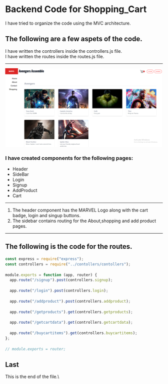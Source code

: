 # Backend Code for Shopping_Cart
I have tried to organize the code using the MVC architecture.


<!-- [Jump to Overview](#overview)-->

<!-- [jump to last](#last)-->

## The following are a few aspets of the code. 
I have written the controllers inside the controllers.js file.  
I have written the routes inside the routes.js file.
***  
![Frontend Page](frontend-about-page.png)

### I have created components for the following pages:
- Header  
- SideBar  
- Login
- Signup
- AddProduct
- Cart
___
1. The header component has the MARVEL Logo along with the cart badge, login and singup buttons.
2. The sidebar contains routing for the About,shopping and add product pages.

---

## The following is the code for the routes.  
  
```JavaScript
const express = require("express");
const controllers = require("../contollers/contollers");

module.exports = function (app, router) {
  app.route("/signup").post(controllers.signup);

  app.route("/login").post(controllers.login);

  app.route("/addproduct").post(controllers.addproduct);

  app.route("/getproducts").get(controllers.getproducts);

  app.route("/getcartdata").get(controllers.getcartdata);

  app.route("/buycartitems").get(controllers.buycartitems);
};

// module.exports = router;

```



<!--<a name="overview"></a>
## Overview 
Hello This is overview from above.-->


<a name="last"></a>
## Last
This is the end of the file.\
